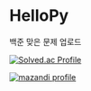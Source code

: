 # HelloPy
 
백준 맞은 문제 업로드

[![Solved.ac Profile](http://mazassumnida.wtf/api/v2/generate_badge?boj=kimingan)](https://solved.ac/profile/kimingan)

[![mazandi profile](http://mazandi.herokuapp.com/api?handle=kimingan)](https://solved.ac/profile/kimingan)
